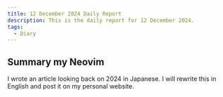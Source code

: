 ```yaml
---
title: 12 December 2024 Daily Report
description: This is the daily report for 12 December 2024.
tags:
  - Diary
---
```


## Summary my Neovim

I wrote an article looking back on 2024 in Japanese.
I will rewrite this in English and post it on my personal website.
